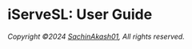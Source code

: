 # iServeSL: User Guide

_Copyright ©2024 [SachinAkash01](https://github.com/SachinAkash01), All rights reserved._

